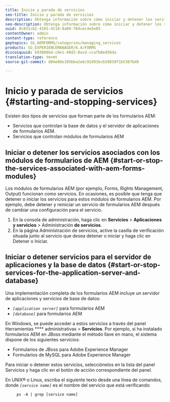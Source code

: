 ```yaml
---
title: Inicio y parada de servicios
seo-title: Inicio y parada de servicios
description: Obtenga información sobre cómo iniciar y detener los servicios asociados con los módulos de AEM Forms y el servidor de aplicaciones y la base de datos.
seo-description: Obtenga información sobre cómo iniciar y detener los servicios asociados con los módulos de AEM Forms y el servidor de aplicaciones y la base de datos.
uuid: 8c831cb2-4165-4118-8a09-764cec4e5e05
contentOwner: admin
content-type: reference
geptopics: SG_AEMFORMS/categories/managing_services
products: SG_EXPERIENCEMANAGER/6.4/FORMS
discoiquuid: b93060bd-c6e1-40d2-8acd-ccafb8ed56da
translation-type: tm+mt
source-git-commit: d04e08e105bba2e6c92d93bcb58839f1b5307bd8

---
```



# Inicio y parada de servicios {#starting-and-stopping-services}

Existen dos tipos de servicios que forman parte de los formularios AEM:

* Servicios que controlan la base de datos y el servidor de aplicaciones de formularios AEM.
* Servicios que controlan módulos de formularios AEM

## Iniciar o detener los servicios asociados con los módulos de formularios de AEM {#start-or-stop-the-services-associated-with-aem-forms-modules}

Los módulos de formularios AEM (por ejemplo, Forms, Rights Management, Output) funcionan como servicios. En ocasiones, es posible que tenga que detener o iniciar los servicios para estos módulos de formularios AEM. Por ejemplo, debe detener y reiniciar un servicio de formularios AEM después de cambiar una configuración para el servicio.

1. En la consola de administración, haga clic en **Servicios** > **Aplicaciones y servicios** > Administración **de servicios**.
1. En la página Administración de servicios, active la casilla de verificación situada junto al servicio que desea detener o iniciar y haga clic en Detener o Iniciar.

## Iniciar o detener servicios para el servidor de aplicaciones y la base de datos {#start-or-stop-services-for-the-application-server-and-database}

Una implementación completa de los formularios AEM incluye un servidor de aplicaciones y servicios de base de datos:

* *`[application server]`* para formularios AEM
* *`[database]`* para formularios AEM

En Windows, se puede acceder a estos servicios a través del panel Herramientas **** administrativas > **Servicios**. Por ejemplo, si ha instalado formularios AEM en JBoss mediante el método llave en mano, el sistema dispone de los siguientes servicios:

* Formularios de JBoss para Adobe Experience Manager
* Formularios de MySQL para Adobe Experience Manager

Para iniciar o detener estos servicios, selecciónelos en la lista del panel Servicios y haga clic en el botón de acción correspondiente del panel.

En UNIX® o Linux, escriba el siguiente texto desde una línea de comandos, donde *`[service name]`* es el nombre del servicio que está verificando:

```as3
     ps -A | grep [service name]
```

